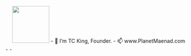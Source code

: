 <div id="header" align="center">
  
  <img src="https://user-images.githubusercontent.com/128671881/235335060-75d49048-6626-44f9-a163-ed6806f64309.png" width="100"/>
- 👋 I’m TC King, Founder.
- 📫 www.PlanetMaenad.com

</div>
- 
- 


<!---
TCKingCeryn/TCKingCeryn is a ✨ special ✨ repository because its `README.md` (this file) appears on your GitHub profile.
You can click the Preview link to take a look at your changes.
--->
